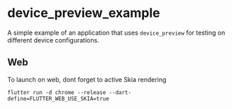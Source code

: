 # device_preview_example

A simple example of an application that uses `device_preview` for testing on different device configurations.

## Web

To launch on web, dont forget to active Skia rendering 

```
flutter run -d chrome --release --dart-define=FLUTTER_WEB_USE_SKIA=true
```